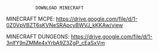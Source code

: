                DOWNLOAD MINECRAFT
MINECRAFT MCPE:
https://drive.google.com/file/d/1-0Z0VpVBZT6sKVNeSRApcyBWVJ_kKKAw/view

MINECRAFT DUNGEONS:
https://drive.google.com/file/d/1-3nlfY9nZMMe4xYrbA9Z3ZgP_cEaSxVm
